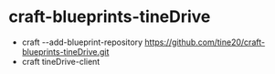# craft-blueprints-tineDrive
* craft --add-blueprint-repository https://github.com/tine20/craft-blueprints-tineDrive.git
* craft tineDrive-client
